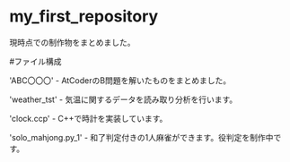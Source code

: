 # my_first_repository
現時点での制作物をまとめました。

#ファイル構成

  'ABC〇〇〇' - AtCoderのB問題を解いたものをまとめました。
  
  'weather_tst' - 気温に関するデータを読み取り分析を行います。
  
  'clock.ccp' - C++で時計を実装しています。
  
  'solo_mahjong.py_1' - 和了判定付きの1人麻雀ができます。役判定を制作中です。
  

